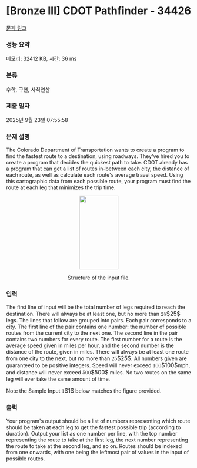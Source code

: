 # [Bronze III] CDOT Pathfinder - 34426 

[문제 링크](https://www.acmicpc.net/problem/34426) 

### 성능 요약

메모리: 32412 KB, 시간: 36 ms

### 분류

수학, 구현, 사칙연산

### 제출 일자

2025년 9월 23일 07:55:58

### 문제 설명

<p>The Colorado Department of Transportation wants to create a program to find the fastest route to a destination, using roadways. They've hired you to create a program that decides the quickest path to take. CDOT already has a program that can get a list of routes in-between each city, the distance of each route, as well as calculate each route's average travel speed. Using this cartographic data from each possible route, your program must find the route at each leg that minimizes the trip time.</p>

<p style="text-align: center;"><img alt="" src="https://upload.acmicpc.net/46a5ca86-9b10-4057-bbc8-6b05b0173a5e/-/preview/" style="width: 106px; height: 200px;"></p>

<p style="text-align: center;">Structure of the input file.</p>

### 입력 

 <p>The first line of input will be the total number of legs required to reach the destination. There will always be at least one, but no more than <mjx-container class="MathJax" jax="CHTML" style="font-size: 109%; position: relative;"><mjx-math class="MJX-TEX" aria-hidden="true"><mjx-mn class="mjx-n"><mjx-c class="mjx-c32"></mjx-c><mjx-c class="mjx-c35"></mjx-c></mjx-mn></mjx-math><mjx-assistive-mml unselectable="on" display="inline"><math xmlns="http://www.w3.org/1998/Math/MathML"><mn>25</mn></math></mjx-assistive-mml><span aria-hidden="true" class="no-mathjax mjx-copytext">$25$</span></mjx-container> legs.  The lines that follow are grouped into pairs. Each pair corresponds to a city.  The first line of the pair contains one number: the number of possible routes from the current city to the next one. The second line in the pair contains two numbers for every route. The first number for a route is the average speed given in miles per hour, and the second number is the distance of the route, given in miles. There will always be at least one route from one city to the next, but no more than <mjx-container class="MathJax" jax="CHTML" style="font-size: 109%; position: relative;"><mjx-math class="MJX-TEX" aria-hidden="true"><mjx-mn class="mjx-n"><mjx-c class="mjx-c32"></mjx-c><mjx-c class="mjx-c35"></mjx-c></mjx-mn></mjx-math><mjx-assistive-mml unselectable="on" display="inline"><math xmlns="http://www.w3.org/1998/Math/MathML"><mn>25</mn></math></mjx-assistive-mml><span aria-hidden="true" class="no-mathjax mjx-copytext">$25$</span></mjx-container>. All numbers given are guaranteed to be positive integers.  Speed will never exceed <mjx-container class="MathJax" jax="CHTML" style="font-size: 109%; position: relative;"><mjx-math class="MJX-TEX" aria-hidden="true"><mjx-mn class="mjx-n"><mjx-c class="mjx-c31"></mjx-c><mjx-c class="mjx-c30"></mjx-c><mjx-c class="mjx-c30"></mjx-c></mjx-mn></mjx-math><mjx-assistive-mml unselectable="on" display="inline"><math xmlns="http://www.w3.org/1998/Math/MathML"><mn>100</mn></math></mjx-assistive-mml><span aria-hidden="true" class="no-mathjax mjx-copytext">$100$</span></mjx-container>mph, and distance will never exceed <mjx-container class="MathJax" jax="CHTML" style="font-size: 109%; position: relative;"><mjx-math class="MJX-TEX" aria-hidden="true"><mjx-mn class="mjx-n"><mjx-c class="mjx-c35"></mjx-c><mjx-c class="mjx-c30"></mjx-c><mjx-c class="mjx-c30"></mjx-c></mjx-mn></mjx-math><mjx-assistive-mml unselectable="on" display="inline"><math xmlns="http://www.w3.org/1998/Math/MathML"><mn>500</mn></math></mjx-assistive-mml><span aria-hidden="true" class="no-mathjax mjx-copytext">$500$</span></mjx-container> miles.  No two routes on the same leg will ever take the same amount of time.</p>

<p>Note the Sample Input <mjx-container class="MathJax" jax="CHTML" style="font-size: 109%; position: relative;"><mjx-math class="MJX-TEX" aria-hidden="true"><mjx-mn class="mjx-n"><mjx-c class="mjx-c31"></mjx-c></mjx-mn></mjx-math><mjx-assistive-mml unselectable="on" display="inline"><math xmlns="http://www.w3.org/1998/Math/MathML"><mn>1</mn></math></mjx-assistive-mml><span aria-hidden="true" class="no-mathjax mjx-copytext">$1$</span></mjx-container> below matches the figure provided. </p>

### 출력 

 <p>Your program's output should be a list of numbers representing which route should be taken at each leg to get the fastest possible trip (according to duration). Output your list as one number per line, with the top number representing the route to take at the first leg, the next number representing the route to take at the second leg, and so on. Routes should be indexed from one onwards, with one being the leftmost pair of values in the input of possible routes.</p>

